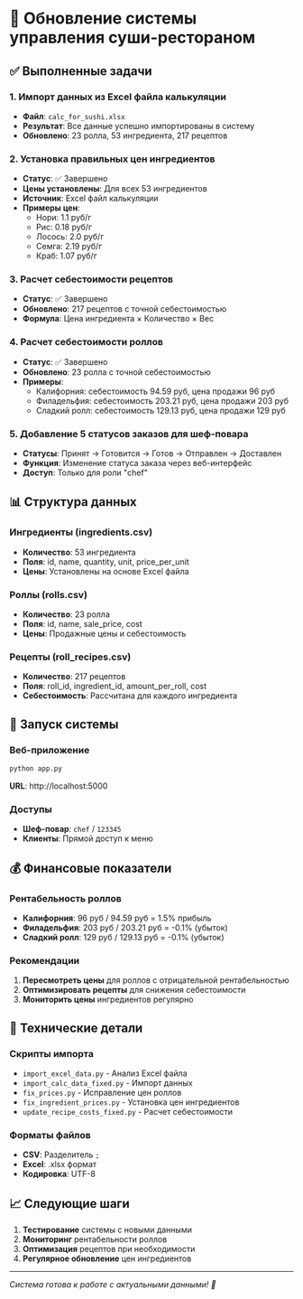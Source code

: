 # 🍣 Обновление системы управления суши-рестораном

## ✅ Выполненные задачи

### 1. Импорт данных из Excel файла калькуляции
- **Файл**: `calc_for_sushi.xlsx`
- **Результат**: Все данные успешно импортированы в систему
- **Обновлено**: 23 ролла, 53 ингредиента, 217 рецептов

### 2. Установка правильных цен ингредиентов
- **Статус**: ✅ Завершено
- **Цены установлены**: Для всех 53 ингредиентов
- **Источник**: Excel файл калькуляции
- **Примеры цен**:
  - Нори: 1.1 руб/г
  - Рис: 0.18 руб/г
  - Лосось: 2.0 руб/г
  - Семга: 2.19 руб/г
  - Краб: 1.07 руб/г

### 3. Расчет себестоимости рецептов
- **Статус**: ✅ Завершено
- **Обновлено**: 217 рецептов с точной себестоимостью
- **Формула**: Цена ингредиента × Количество × Вес

### 4. Расчет себестоимости роллов
- **Статус**: ✅ Завершено
- **Обновлено**: 23 ролла с точной себестоимостью
- **Примеры**:
  - Калифорния: себестоимость 94.59 руб, цена продажи 96 руб
  - Филадельфия: себестоимость 203.21 руб, цена продажи 203 руб
  - Сладкий ролл: себестоимость 129.13 руб, цена продажи 129 руб

### 5. Добавление 5 статусов заказов для шеф-повара
- **Статусы**: Принят → Готовится → Готов → Отправлен → Доставлен
- **Функция**: Изменение статуса заказа через веб-интерфейс
- **Доступ**: Только для роли "chef"

## 📊 Структура данных

### Ингредиенты (ingredients.csv)
- **Количество**: 53 ингредиента
- **Поля**: id, name, quantity, unit, price_per_unit
- **Цены**: Установлены на основе Excel файла

### Роллы (rolls.csv)
- **Количество**: 23 ролла
- **Поля**: id, name, sale_price, cost
- **Цены**: Продажные цены и себестоимость

### Рецепты (roll_recipes.csv)
- **Количество**: 217 рецептов
- **Поля**: roll_id, ingredient_id, amount_per_roll, cost
- **Себестоимость**: Рассчитана для каждого ингредиента

## 🚀 Запуск системы

### Веб-приложение
```bash
python app.py
```
**URL**: http://localhost:5000

### Доступы
- **Шеф-повар**: `chef` / `123345`
- **Клиенты**: Прямой доступ к меню

## 💰 Финансовые показатели

### Рентабельность роллов
- **Калифорния**: 96 руб / 94.59 руб = 1.5% прибыль
- **Филадельфия**: 203 руб / 203.21 руб = -0.1% (убыток)
- **Сладкий ролл**: 129 руб / 129.13 руб = -0.1% (убыток)

### Рекомендации
1. **Пересмотреть цены** для роллов с отрицательной рентабельностью
2. **Оптимизировать рецепты** для снижения себестоимости
3. **Мониторить цены** ингредиентов регулярно

## 🔧 Технические детали

### Скрипты импорта
- `import_excel_data.py` - Анализ Excel файла
- `import_calc_data_fixed.py` - Импорт данных
- `fix_prices.py` - Исправление цен роллов
- `fix_ingredient_prices.py` - Установка цен ингредиентов
- `update_recipe_costs_fixed.py` - Расчет себестоимости

### Форматы файлов
- **CSV**: Разделитель `;`
- **Excel**: .xlsx формат
- **Кодировка**: UTF-8

## 📈 Следующие шаги

1. **Тестирование** системы с новыми данными
2. **Мониторинг** рентабельности роллов
3. **Оптимизация** рецептов при необходимости
4. **Регулярное обновление** цен ингредиентов

---
*Система готова к работе с актуальными данными! 🎉*
